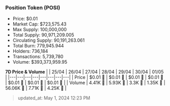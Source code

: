 
  ### Position Token (POSI)
  - Price: $0.01
  - Market Cap: $723,575.43
  - Max Supply: 100,000,000
  - Total Supply: 90,971,209.005
  - Circulating Supply: 90,191,263.061
  - Total Burn: 779,945.944
  - Holders: 736,184
  - Transactions: 5,739,780
  - Volume: $393,373,959.95

  **7D Price & Volume**
  | | 25&#x2F;04 | 26&#x2F;04 | 27&#x2F;04 | 28&#x2F;04 | 29&#x2F;04 | 30&#x2F;04 | 01&#x2F;05 |
  |---|---|---|---|---|---|---|---|
  | Price | $0.01 🔻 | $0.01 🔻 | $0.01 🔻 | $0.01 🚀 | $0.01 🔻 | $0.01 🔻 | $0.01 🔻 |
  | Volume | 4.41K 🚀 | 5.93K 🚀 | 3.3K 🔻 | 1.35K 🔻 | 56.06K 🚀 | 7.71K 🔻 | 4.25K 🔻 |

  > updated_at: May 1, 2024 12:23 PM
